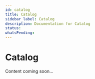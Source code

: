 ```yaml
---
id: catalog
title: Catalog
sidebar_label: Catalog
description: Documentation for Catalog
status: 
whatsPending: 
---
```


# Catalog

Content coming soon...

